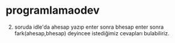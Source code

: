 # programlamaodev
2. soruda idle'da ahesap yazıp enter sonra  bhesap enter sonra fark(ahesap,bhesap) deyincee istediğimiz cevapları bulabiliriz.
